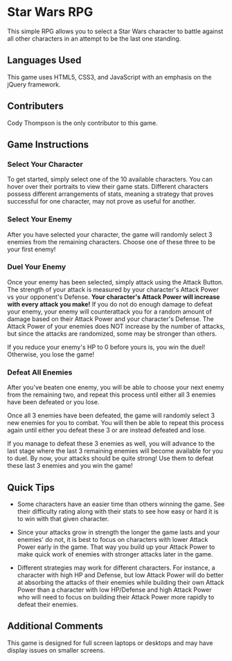 # Star Wars RPG

This simple RPG allows you to select a Star Wars character to battle against all other characters in an attempt to be the last one standing.

## Languages Used

This game uses HTML5, CSS3, and JavaScript with an emphasis on the jQuery framework.

## Contributers

Cody Thompson is the only contributor to this game.

## Game Instructions

### Select Your Character

To get started, simply select one of the 10 available characters.  You can hover over their portraits to view their game stats.  Different characters possess different arrangements of stats, meaning a strategy that proves successful for one character, may not prove as useful for another.

### Select Your Enemy

After you have selected your character, the game will randomly select 3 enemies from the remaining characters.  Choose one of these three to be your first enemy!

### Duel Your Enemy

Once your enemy has been selected, simply attack using the Attack Button.  The strength of your attack is measured by your character's Attack Power vs your opponent's Defense.  **Your character's Attack Power will increase with every attack you make!** If you do not do enough damage to defeat your enemy, your enemy will counterattack you for a random amount of damage based on their Attack Power and your character's Defense.  The Attack Power of your enemies does NOT increase by the number of attacks, but since the attacks are randomized, some may be stronger than others.

If you reduce your enemy's HP to 0 before yours is, you win the duel! Otherwise, you lose the game!

### Defeat All Enemies

After you've beaten one enemy, you will be able to choose your next enemy from the remaining two, and repeat this process until either all 3 enemies have been defeated or you lose.

Once all 3 enemies have been defeated, the game will randomly select 3 new enemies for you to combat.  You will then be able to repeat this process again until either you defeat these 3 or are instead defeated and lose.

If you manage to defeat these 3 enemies as well, you will advance to the last stage where the last 3 remaining enemies will become available for you to duel.  By now, your attacks should be quite strong!  Use them to defeat these last 3 enemies and you win the game!

## Quick Tips

* Some characters have an easier time than others winning the game.  See their difficulty rating along with their stats to see how easy or hard it is to win with that given character.

* Since your attacks grow in strength the longer the game lasts and your enemies' do not, it is best to focus on characters with lower Attack Power early in the game.  That way you build up your Attack Power to make quick work of enemies with stronger attacks later in the game.

* Different strategies may work for different characters.  For instance, a character with high HP and Defense, but low Attack Power will do better at absorbing the attacks of their enemies while building their own Attack Power than a character with low HP/Defense and high Attack Power who will need to focus on building their Attack Power more rapidly to defeat their enemies.

## Additional Comments

This game is designed for full screen laptops or desktops and may have display issues on smaller screens.